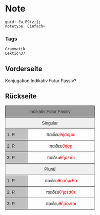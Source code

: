 # Note
```
guid: Ew;E9(z;|j
notetype: Einfach+
```

### Tags
```
Grammatik
Lektion37
```

## Vorderseite
 Konjugation Indikativ Futur Passiv?

## Rückseite
<style type="text/css">
.tg  {border-collapse:collapse;border-spacing:0;}
.tg td{border-color:black;border-style:solid;border-width:1px;font-family:Arial, sans-serif;font-size:14px;
  overflow:hidden;padding:10px 5px;word-break:normal;}
.tg th{border-color:black;border-style:solid;border-width:1px;font-family:Arial, sans-serif;font-size:14px;
  font-weight:normal;overflow:hidden;padding:10px 5px;word-break:normal;}
.tg .tg-pb0m{border-color:inherit;text-align:center;vertical-align:bottom}
.tg .tg-yj5y{background-color:#efefef;border-color:inherit;text-align:center;vertical-align:top}
.tg .tg-llyw{background-color:#c0c0c0;border-color:inherit;text-align:left;vertical-align:top}
.tg .tg-tajq{background-color:#9b9b9b;border-color:#000000;color:#333333;text-align:center;vertical-align:top}
</style>
<table class="tg" style="undefined;table-layout: fixed; width: 289px">
<colgroup>
<col style="width: 71px">
<col style="width: 218px">
</colgroup>
<thead>
<tr>
<th class="tg-tajq" colspan="2">Indikativ Futur Passiv</th>
</tr>
</thead>
<tbody>
<tr>
<td class="tg-yj5y" colspan="2">Singular</td>
</tr>
<tr>
<td class="tg-llyw">1. P.</td>
<td class="tg-pb0m">παιδευ<font color="#ff0000">θήσομαι</font></td>
</tr>
<tr>
<td class="tg-llyw">2. P.</td>
<td class="tg-pb0m">παιδευ<font color="#ff0000">θήσῃ</font></td>
</tr>
<tr>
<td class="tg-llyw">3. P.</td>
<td class="tg-pb0m">παιδευ<font color="#ff0000">θήσεται</font></td>
</tr>
<tr>
<td class="tg-yj5y" colspan="2">Plural</td>
</tr>
<tr>
<td class="tg-llyw">1. P.</td>
<td class="tg-pb0m">παιδευ<font color="#ff0000">θησόμεθα</font></td>
</tr>
<tr>
<td class="tg-llyw">2. P.</td>
<td class="tg-pb0m">παιδευ<font color="#ff0000">θήσεσθε</font></td>
</tr>
<tr>
<td class="tg-llyw">3. P.</td>
<td class="tg-pb0m">παιδευ<font color="#ff0000">θήσονται</font></td>
</tr>
</tbody>
</table>
